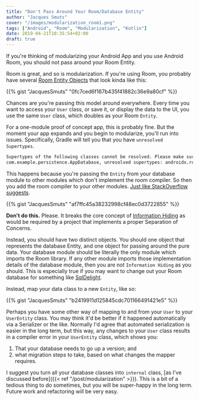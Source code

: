 ```yaml
---
title: "Don't Pass Around Your Room/Database Entity"
author: "Jacques Smuts"
cover: "/images/modularization_room1.png"
tags: ["Android", "Room", "Modularization", "Kotlin"]
date: 2019-04-21T10:35:54+02:00
draft: true
---
```


If you're thinking of modularizing your Android App and you use Android Room, you should not pass around your Room Entity.

<!--more-->

Room is great, and so is modularization. If you're using Room, you probably have several [Room Entity Objects](https://developer.android.com/training/data-storage/room/defining-data) that look kinda like this:

{{% gist "JacquesSmuts" "0fc7ced6f167b435f41882c36e9a80cf" %}}

Chances are you're passing this model around everywhere. Every time you want to access your `User` class, or save it, or display the data to the UI, you use the same `User` class, which doubles as your Room `Entity`.

For a one-module proof of concept app, this is probably fine. But the moment your app expands and you begin to modularize, you'll run into issues. Specifically, Gradle will tell you that you have `unresolved Supertypes`.

```python
Supertypes of the following classes cannot be resolved. Please make sure you have the required dependencies in the classpath:
com.example.persistence.AppDatabase, unresolved supertypes: androidx.room.RoomDatabase
```

This happens because you're passing the `Entity` from your database module to other modules which don't implement the room compiler. So then you add the room compiler to your other modules. [Just like StackOverflow suggests](https://stackoverflow.com/questions/53152796/androidx-room-unresolved-supertypes-roomdatabase).

{{% gist "JacquesSmuts" "af7ffc45a38232998cf48ec0d3722855" %}}

**Don't do this.** Please. It breaks the core concept of [Information Hiding](https://en.wikipedia.org/wiki/Information_hiding) as would be required by a project that implements a proper Separation of Concerns.

Instead, you should have two distinct objects. You should one object that represents the database Entity, and one object for passing around the pure data. Your database module should be literally the only module which imports the Room library. If any other module imports those implementation details of the database module, then you are not `Information Hiding` as you should. This is especially true if you may want to change out your Room database for something like [SqlDelight](https://github.com/square/sqldelight). 

Instead, map your data class to a new `Entity`, like so:

{{% gist "JacquesSmuts" "b2419911d125845cdc701166491421e5" %}}

Perhaps you have some other way of mapping to and from your `User` to your `UserEntity` class. You may think it'd be better if it happened automatically via a Serializer or the like. Normally I'd agree that automated serialization is easier in the long term, but this way, any changes to your `User` class results in a compiler error in your `UserEntity` class, which shows you:

1. That your database needs to go up a version; and
2. what migration steps to take, based on what changes the mapper requires.

I suggest you turn all your database classes into `internal` class, [as I've discussed before]({{< ref "/post/modularization" >}}). This is a bit of a tedious thing to do sometimes, but you will be super-happy in the long term. Future work and refactoring will be very easy.

